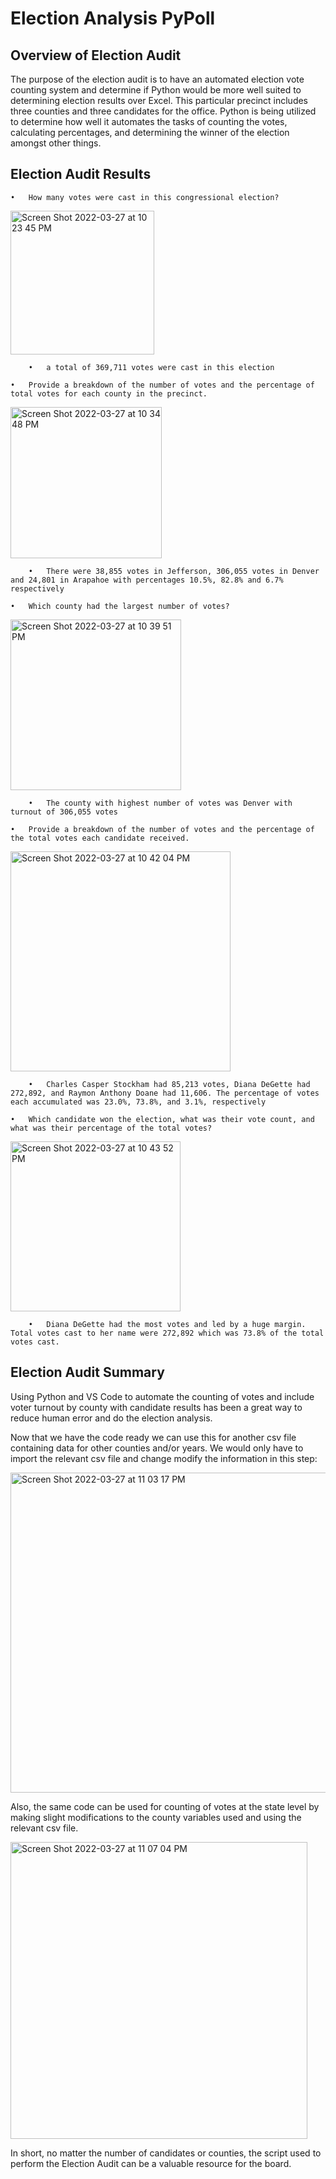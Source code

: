# Election Analysis PyPoll

## Overview of Election Audit

The purpose of the election audit is to have an automated election vote counting system and determine if Python would be more well suited to determining election results over Excel. This particular precinct includes three counties and three candidates for the office. Python is being utilized to determine how well it automates the tasks of counting the votes, calculating percentages, and determining the winner of the election amongst other things.


## Election Audit Results
	•	How many votes were cast in this congressional election?
<img width="230" alt="Screen Shot 2022-03-27 at 10 23 45 PM" src="https://user-images.githubusercontent.com/100812308/160320844-797c684a-392a-4f1c-a95f-d337a0597005.png">

	
		•	a total of 369,711 votes were cast in this election

	•	Provide a breakdown of the number of votes and the percentage of total votes for each county in the precinct.

<img width="242" alt="Screen Shot 2022-03-27 at 10 34 48 PM" src="https://user-images.githubusercontent.com/100812308/160320864-d18d4b71-bdcc-405b-ba2c-203146e95dbe.png">
		

		•	There were 38,855 votes in Jefferson, 306,055 votes in Denver and 24,801 in Arapahoe with percentages 10.5%, 82.8% and 6.7% respectively

	•	Which county had the largest number of votes?
		
<img width="273" alt="Screen Shot 2022-03-27 at 10 39 51 PM" src="https://user-images.githubusercontent.com/100812308/160320883-e88642ce-87db-4058-bec4-dbd1135c2415.png">

		•	The county with highest number of votes was Denver with turnout of 306,055 votes

	•	Provide a breakdown of the number of votes and the percentage of the total votes each candidate received.
		
<img width="352" alt="Screen Shot 2022-03-27 at 10 42 04 PM" src="https://user-images.githubusercontent.com/100812308/160320907-e1bf2b23-e997-4291-a56b-62c83cdb48ae.png">

		•	Charles Casper Stockham had 85,213 votes, Diana DeGette had 272,892, and Raymon Anthony Doane had 11,606. The percentage of votes each accumulated was 23.0%, 73.8%, and 3.1%, respectively

	•	Which candidate won the election, what was their vote count, and what was their percentage of the total votes?
		
<img width="272" alt="Screen Shot 2022-03-27 at 10 43 52 PM" src="https://user-images.githubusercontent.com/100812308/160320929-b5ac0a23-1467-47f0-8160-ff6dd73d8bc3.png">

	
		•	Diana DeGette had the most votes and led by a huge margin. Total votes cast to her name were 272,892 which was 73.8% of the total votes cast. 



## Election Audit Summary

Using Python and VS Code to automate the counting of votes and include voter turnout by county with candidate results has been a great way to reduce human error and do the election analysis. 

Now that we have the code ready we can use this for another csv file containing data for other counties and/or years. We would only have to import the relevant csv file and change modify the information in this step:

<img width="512" alt="Screen Shot 2022-03-27 at 11 03 17 PM" src="https://user-images.githubusercontent.com/100812308/160320968-fc7d5b88-37ce-4d15-abc6-a530c0b9d04b.png">



Also, the same code can be used for counting of votes at the state level by making slight modifications to the county variables used and using the relevant csv file. 

<img width="475" alt="Screen Shot 2022-03-27 at 11 07 04 PM" src="https://user-images.githubusercontent.com/100812308/160320997-018bde44-a559-41af-8cbd-9379af8cbb12.png">


In short, no matter the number of candidates or counties, the script used to perform the Election Audit can be a valuable resource for the board. 



